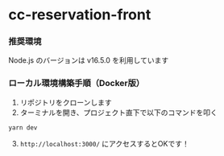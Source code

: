 # cc-reservation-front

### 推奨環境
Node.js のバージョンは v16.5.0 を利用しています

### ローカル環境構築手順（Docker版）
1. リポジトリをクローンします
2. ターミナルを開き、プロジェクト直下で以下のコマンドを叩く
```
yarn dev
```
3. `http://localhost:3000/` にアクセスするとOKです！